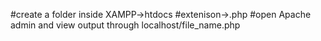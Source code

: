 #create a folder inside XAMPP->htdocs
#extenison->.php
#open Apache admin and view output through localhost/file_name.php
